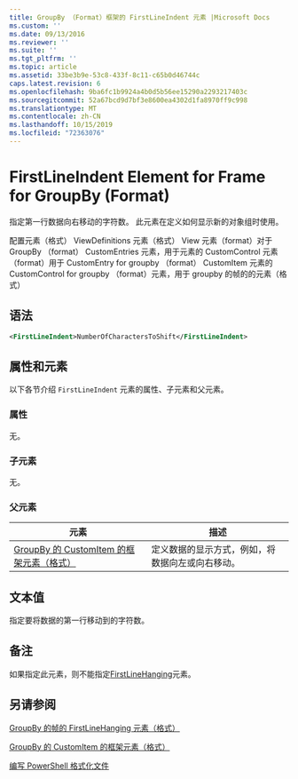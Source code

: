 ```yaml
---
title: GroupBy （Format）框架的 FirstLineIndent 元素 |Microsoft Docs
ms.custom: ''
ms.date: 09/13/2016
ms.reviewer: ''
ms.suite: ''
ms.tgt_pltfrm: ''
ms.topic: article
ms.assetid: 33be3b9e-53c8-433f-8c11-c65b0d46744c
caps.latest.revision: 6
ms.openlocfilehash: 9ba6fc1b9924a4b0d5b56ee15290a2293217403c
ms.sourcegitcommit: 52a67bcd9d7bf3e8600ea4302d1fa8970ff9c998
ms.translationtype: MT
ms.contentlocale: zh-CN
ms.lasthandoff: 10/15/2019
ms.locfileid: "72363076"
---
```

# <a name="firstlineindent-element-for-frame-for-groupby-format"></a>FirstLineIndent Element for Frame for GroupBy (Format)

指定第一行数据向右移动的字符数。 此元素在定义如何显示新的对象组时使用。

配置元素（格式） ViewDefinitions 元素（格式） View 元素（format）对于 GroupBy （format） CustomEntries 元素，用于元素的 CustomControl 元素（format）用于 CustomEntry for groupby （format） CustomItem 元素的 CustomControl for groupby （format）元素，用于 groupby 的帧的的元素（格式）

## <a name="syntax"></a>语法

```xml
<FirstLineIndent>NumberOfCharactersToShift</FirstLineIndent>
```

## <a name="attributes-and-elements"></a>属性和元素

以下各节介绍 `FirstLineIndent` 元素的属性、子元素和父元素。

### <a name="attributes"></a>属性

无。

### <a name="child-elements"></a>子元素

无。

### <a name="parent-elements"></a>父元素

|元素|描述|
|-------------|-----------------|
|[GroupBy 的 CustomItem 的框架元素（格式）](./frame-element-for-customitem-for-groupby-format.md)|定义数据的显示方式，例如，将数据向左或向右移动。|

## <a name="text-value"></a>文本值

指定要将数据的第一行移动到的字符数。

## <a name="remarks"></a>备注

如果指定此元素，则不能指定[FirstLineHanging](./firstlinehanging-element-for-frame-for-groupby-format.md)元素。

## <a name="see-also"></a>另请参阅

[GroupBy 的帧的 FirstLineHanging 元素（格式）](./firstlinehanging-element-for-frame-for-groupby-format.md)

[GroupBy 的 CustomItem 的框架元素（格式）](./frame-element-for-customitem-for-groupby-format.md)

[编写 PowerShell 格式化文件](./writing-a-powershell-formatting-file.md)
